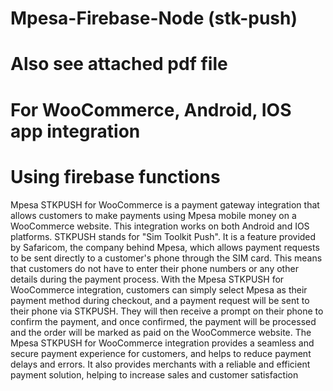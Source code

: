 # Mpesa-Firebase-Node (stk-push)

# Also see attached pdf file

# For WooCommerce, Android, IOS app integration
# Using firebase functions

Mpesa STKPUSH for WooCommerce is a payment gateway integration that allows 
customers to make payments using Mpesa mobile money on a WooCommerce website. 
This integration works on both Android and IOS platforms.
STKPUSH stands for "Sim Toolkit Push". It is a feature provided by Safaricom, the 
company behind Mpesa, which allows payment requests to be sent directly to a
customer's phone through the SIM card. This means that customers do not have to 
enter their phone numbers or any other details during the payment process.
With the Mpesa STKPUSH for WooCommerce integration, customers can simply select 
Mpesa as their payment method during checkout, and a payment request will be sent to 
their phone via STKPUSH. They will then receive a prompt on their phone to confirm the 
payment, and once confirmed, the payment will be processed and the order will be 
marked as paid on the WooCommerce website.
The Mpesa STKPUSH for WooCommerce integration provides a seamless and secure 
payment experience for customers, and helps to reduce payment delays and errors. It 
also provides merchants with a reliable and efficient payment solution, helping to 
increase sales and customer satisfaction

